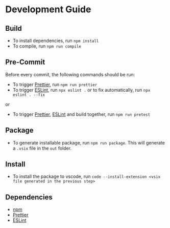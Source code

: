 # Development Guide

## Build

- To install dependencies, run `npm install`
- To compile, run `npm run compile`

## Pre-Commit

Before every commit, the following commands should be run:

- To trigger [Prettier](https://prettier.io/), run `npm run prettier`
- To trigger [ESLint](https://eslint.org/), run `npx eslint .` or to fix
automatically, run `npx eslint . --fix`

or

- To trigger [Prettier](https://prettier.io/), [ESLint](https://eslint.org/) and
build together, run `npm run pretest`

## Package

- To generate installable package, run `npm run package`. This will generate a
`.vsix` file in the `out` folder.

## Install

- To install the package to vscode, run `code --install-extension <vsix file generated in the previous step>`

## Dependencies

- [npm](https://www.npmjs.com/)
- [Prettier](https://prettier.io/)
- [ESLint](https://eslint.org/)
